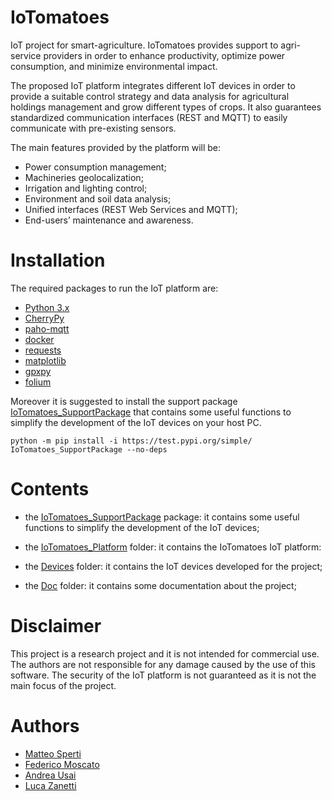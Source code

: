 # IoTomatoes

IoT project for smart-agriculture.
IoTomatoes provides support to agri-service providers in order to enhance productivity, 
optimize power consumption, and minimize environmental impact.

The proposed IoT platform integrates different IoT devices in order to provide a suitable control strategy and data analysis for agricultural holdings management and grow different types of crops. It also guarantees standardized communication interfaces (REST and MQTT) to easily communicate with pre-existing sensors.

The main features provided by the platform will be:
- Power consumption management;
- Machineries geolocalization;
- Irrigation and lighting control;
- Environment and soil data analysis;
- Unified interfaces (REST Web Services and MQTT);
- End-users’ maintenance and awareness.

# Installation

The required packages to run the IoT platform are:

- [Python 3.x](https://www.python.org/)
- [CherryPy](https://cherrypy.dev/)
- [paho-mqtt](https://www.eclipse.org/paho/index.php?page=clients/python/index.php)
- [docker](https://www.docker.com/)
- [requests](https://requests.readthedocs.io/en/latest/#)
- [matplotlib](https://matplotlib.org/)
- [gpxpy](https://pypi.org/project/gpxpy/)
- [folium](https://python-visualization.github.io/folium/)

Moreover it is suggested to install the support package [IoTomatoes_SupportPackage](./IoTomatoes_SupportPackage/README.md) that contains some useful functions to simplify the development of the IoT devices on your host PC.

    python -m pip install -i https://test.pypi.org/simple/ IoTomatoes_SupportPackage --no-deps

# Contents

- the [IoTomatoes_SupportPackage](./IoTomatoes_SupportPackage/) package: it contains some useful functions to simplify the development of the IoT devices;

- the [IoTomatoes_Platform](./IoTomatoes_Platform/) folder: it contains the IoTomatoes IoT platform:

- the [Devices](./Devices/) folder: it contains the IoT devices developed for the project;

- the [Doc](./Doc/) folder: it contains some documentation about the project;

# Disclaimer

This project is a research project and it is not intended for commercial use. The authors are not responsible for any damage caused by the use of this software. The security of the IoT platform is not guaranteed as it is not the main focus of the project.

# Authors

- [Matteo Sperti](https://github.com/Matteo-Sperti)
- [Federico Moscato](https://github.com/JMFede)
- [Andrea Usai](https://github.com/Andrechief98)
- [Luca Zanetti](https://github.com/lucazanett)

